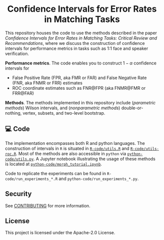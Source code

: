 <h1 align="center">Confidence Intervals for Error Rates in Matching Tasks</h1>

<!-- <p align="center">
    <a href="..."><img src="..." alt="Paper"></a>
</p> -->

This repository houses the code to use the methods described in the paper <em>Confidence Intervals for
Error Rates in Matching Tasks: Critical Review and Recommendations</em>, where we discuss the construction of confidence intervals for performance metrics in tasks such as 1:1 face and speaker
verification.

<strong>Performance metrics</strong>. The code enables you to construct $1-\alpha$ confidence intervals for

- False Positive Rate (FPR, aka FMR or FAR) and False Negative Rate (FNR, aka FNMR or FRR) estimates
- ROC coordinate estimates such as FNR@FPR (aka FNMR@FMR or FRR@FAR)

<strong>Methods</strong>. The methods implemented in this repository include (_parametric methods_) Wilson intervals, and (_nonparametric methods_) double-or-nothing, vertex, subsets, and two-level bootstrap.

## :computer: Code

The implementation encompasses both R and python languages. The construction of intervals in `R` is situated in [`R-code/utils.R`](R-code/utils.R) and [`R-code/utils-roc.R`](R-code/utils_roc.R). Most of the methods are also accessible in `python` via [`python-code/utils.py`](python-code/utils.py). A Jupyter notebook illustrating the usage of these methods is located at [`python-code/morph_tutorial.ipynb`](python-code/morph_tutorial.ipynb).

Code to replicate the experiments can be found in `R-code/run_experiments_*.R` and `python-code/run_experiments_*.py`.

<!-- ## :books: Citation -->

## Security

See [CONTRIBUTING](CONTRIBUTING.md#security-issue-notifications) for more information.

## License

This project is licensed under the Apache-2.0 License.
